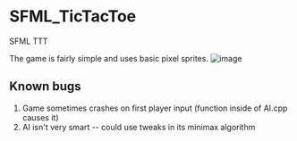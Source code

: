 # SFML_TicTacToe
 SFML TTT

The game is fairly simple and uses basic pixel sprites.
![image](https://github.com/nenski/TicTacToe_SFML/blob/master/TicTacToe/Graphics/GameScreen.png)


## Known bugs
1. Game sometimes crashes on first player input (function inside of AI.cpp causes it)
2. AI isn't very smart -- could use tweaks in its minimax algorithm
